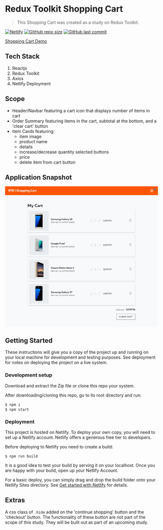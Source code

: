 # Redux Toolkit Shopping Cart

> This Shopping Cart was created as a study on Redux Toolkit.

[![Netlify][netlify-img]][netlify-url]
[![GitHub repo size][github-img]][github-url]
[![GitHub last commit][github-commit]][github-url]

[Shopping Cart Demo](https://friendly-redux-shopping-cart.netlify.app/ "Shopping Cart Demo")

## Tech Stack

   1. Reactjs
   2. Redux Toolkit
   3. Axios
   4. Netlify Deployment

## Scope

   - Header/Navbar featuring a cart icon that displays number of items in cart
   - Order Summary featuring items in the cart, subtotal at the bottom, and a 'clear cart' button
   - Item Cards featuring: 
        * item image
        * product name
        * details
        * increase/decrease quantity selected buttons
        * price
        * delete item from cart button

## Application Snapshot

![Cart Snapshot](src/assets/cart-img.png "Cart Snapshot")

## Getting Started

These instructions will give you a copy of the project up and running on your local machine for development and testing purposes. See deployment for notes on deploying the project on a live system.

### Development setup

Download and extract the Zip file or clone this repo your system.

After downloading/cloning this repo, go to its root directory and run:

```
$ npm i
$ npm start
```

### Deployment

This project is hosted on Netlify. To deploy your own copy, you will need to set up a Netlify account. Netlify offers a generous free tier to developers.

Before deploying to Netlify you need to create a build:

```
$ npm run build
```

It is a good idea to test your build by serving it on your localhost. Once you are happy with your build, open up your Netlify Account.

For a basic deploy, you can simply drag and drop the build folder onto your Netlify Sites directory. See [Get started with Netlify](https://docs.netlify.com/get-started/) for details.

## Extras

A css class of `.hide` added on the 'continue shopping' button and the 'checkout' button. The functionality of these button are not part of the scope of this study. They will be built out as part of an upcoming study.

<!-- Markdown link & img dfn's -->
[github-img]: https://img.shields.io/github/repo-size/lisawagner/redux-toolkit-cart?logo=github&style=flat-square
[github-url]: https://github.com/lisawagner/redux-toolkit-cart
[github-commit]: https://img.shields.io/github/last-commit/lisawagner/redux-toolkit-cart?logo=github&style=flat-square

[netlify-img]: https://img.shields.io/netlify/a7a3affb-6812-4bb0-ac21-7218324a3bc3?style=flat-square
[netlify-url]: https://friendly-redux-shopping-cart.netlify.app/